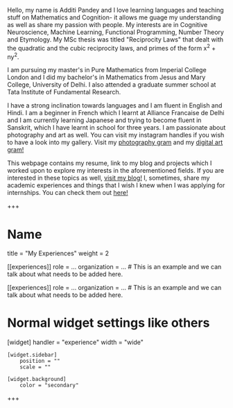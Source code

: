 <p>Hello, my name is Additi Pandey and I love learning languages and teaching stuff on Mathematics and Cognition- it allows me guage my understanding as well as share my passion with people. My interests are in Cognitive Neuroscience, Machine Learning, Functional Programming, Number Theory and Etymology. My MSc thesis was titled "Reciprocity Laws" that dealt with the quadratic and the cubic reciprocity laws, and primes of the form x<sup>2</sup> + ny<sup>2</sup>.<p>

<p>I am pursuing my master's in Pure Mathematics from Imperial College London and I did my bachelor's in Mathematics from Jesus and Mary College, University of Delhi. I also attended a graduate summer school at Tata Institute of Fundamental Research.<p>
  
 <p> I have a strong inclination towards languages and I am fluent in English and Hindi. I am a beginner in French which I learnt at Alliance Francaise de Delhi and I am currently learning Japanese and trying to become fluent in Sanskrit, which I have learnt in school for three years. I am passionate about photography and art as well. You can visit my instagram handles if you wish to have a look into my gallery. Visit my <a href="https://www.instagram.com/cyclotomic_extension/">photography gram</a> and my <a href="https://www.instagram.com/addigitagram/">digital art gram!</a><p>

<p>This webpage contains my resume, link to my blog and projects which I worked upon to explore my interests in the aforementioned fields. If you are interested in these topics as well, <a href="https://cyclotomicextension.blogspot.com/">visit my blog!</a> I, sometimes, share my academic experiences and things that I wish I knew when I was applying for internships. You can check them out <a href="http://cyclot0micextension.wordpress.com/">here!</a><p>

  +++
# Name
title = "My Experiences"
weight = 2

[[experiences]]
    role = ...
    organization = ...
    # This is an example and we can talk about what needs to be added here.

[[experiences]]
    role = ...
    organization = ...
    # This is an example and we can talk about what needs to be added here.

# Normal widget settings like others
[widget]
    handler = "experience"
    width = "wide"

    [widget.sidebar]
        position = ""
        scale = ""

    [widget.background]
        color = "secondary"
+++

